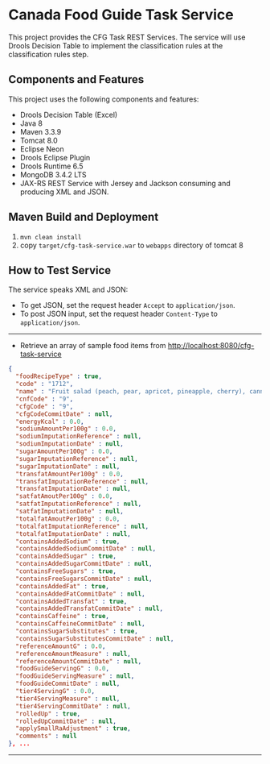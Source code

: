 # Canada Food Guide Task Service

This project provides the CFG Task REST Services.
The service will use Drools Decision Table to implement the classification rules at the classification rules step.

## Components and Features

This project uses the following components and features:

* Drools Decision Table (Excel)
* Java 8
* Maven 3.3.9
* Tomcat 8.0
* Eclipse Neon
* Drools Eclipse Plugin
* Drools Runtime 6.5
* MongoDB 3.4.2 LTS
* JAX-RS REST Service with Jersey and Jackson consuming and producing XML and JSON.

<!-- ## How to Set up Eclipse Plugins -->

<!-- * Install GEF [http://download.eclipse.org/tools/gef/updates/releases/](http://download.eclipse.org/tools/gef/updates/releases/) -->
<!-- * Install Drools: [http://download.jboss.org/drools/release/6.5.0.Final/org.drools.updatesite/](http://download.jboss.org/drools/release/6.5.0.Final/org.drools.updatesite/) -->

## Maven Build and Deployment

1. `mvn clean install`
2. copy `target/cfg-task-service.war` to `webapps` directory of tomcat 8

## How to Test Service

The service speaks XML and JSON:
* To get JSON, set the request header `Accept` to `application/json`.
* To post JSON input, set the request header `Content-Type` to `application/json`.

---

* Retrieve an array of sample food items from [http://localhost:8080/cfg-task-service](http://localhost:8080/cfg-task-service)

```json
{
  "foodRecipeType" : true,
  "code" : "1712",
  "name" : "Fruit salad (peach, pear, apricot, pineapple, cherry), canned, juice pack, solids and liquid",
  "cnfCode" : "9",
  "cfgCode" : "9",
  "cfgCodeCommitDate" : null,
  "energyKcal" : 0.0,
  "sodiumAmountPer100g" : 0.0,
  "sodiumImputationReference" : null,
  "sodiumImputationDate" : null,
  "sugarAmountPer100g" : 0.0,
  "sugarImputationReference" : null,
  "sugarImputationDate" : null,
  "transfatAmountPer100g" : 0.0,
  "transfatImputationReference" : null,
  "transfatImputationDate" : null,
  "satfatAmoutPer100g" : 0.0,
  "satfatImputationReference" : null,
  "satfatImputationDate" : null,
  "totalfatAmoutPer100g" : 0.0,
  "totalfatImputationReference" : null,
  "totalfatImputationDate" : null,
  "containsAddedSodium" : true,
  "containsAddedSodiumCommitDate" : null,
  "containsAddedSugar" : true,
  "containsAddedSugarCommitDate" : null,
  "containsFreeSugars" : true,
  "containsFreeSugarsCommitDate" : null,
  "containsAddedFat" : true,
  "containsAddedFatCommitDate" : null,
  "containsAddedTransfat" : true,
  "containsAddedTransfatCommitDate" : null,
  "containsCaffeine" : true,
  "containsCaffeineCommitDate" : null,
  "containsSugarSubstitutes" : true,
  "containsSugarSubstitutesCommitDate" : null,
  "referenceAmountG" : 0.0,
  "referenceAmountMeasure" : null,
  "referenceAmountCommitDate" : null,
  "foodGuideServingG" : 0.0,
  "foodGuideServingMeasure" : null,
  "foodGuideCommitDate" : null,
  "tier4ServingG" : 0.0,
  "tier4ServingMeasure" : null,
  "tier4ServingCommitDate" : null,
  "rolledUp" : true,
  "rolledUpCommitDate" : null,
  "applySmallRaAdjustment" : true,
  "comments" : null
}, ...
```

---

<!-- * Set Food Flags -->

<!-- Use the sample array of food items to issue a POST request to URL: [http://localhost:8080/food-classification-service-poc/service/flags](http://localhost:8080/food-classification-service-poc/service/flags) -->
<!-- Set the request body to the sample array.  The returned sample food array should have some food flags set such as 'SugarAdded': true. -->


<!-- * Adjust Food Tiers -->

<!-- Use the returned array of food items from the flags step to issue a POST request to URL: [http://localhost:8080/food-classification-service-poc/service/tier-adjustments](http://localhost:8080/food-classification-service-poc/service/tier-adjustments). -->
<!-- Set the request body to the sample array.  The returned sample food array should have food tiers adjusted. -->


